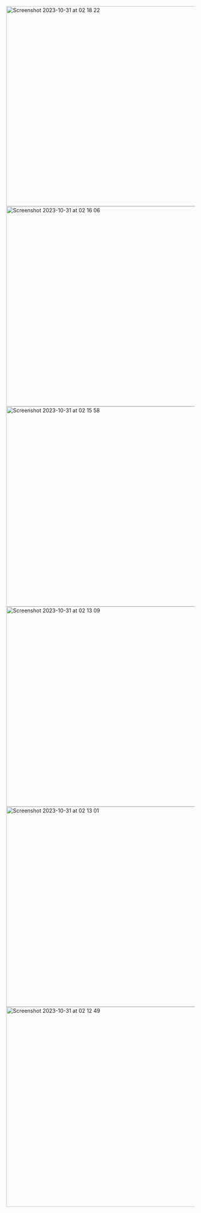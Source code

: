 <img width="534" alt="Screenshot 2023-10-31 at 02 18 22" src="https://github.com/SiracSeyidov/NewsView/assets/60558048/b370444e-1e2f-451a-b352-693559142ef1">
<img width="534" alt="Screenshot 2023-10-31 at 02 16 06" src="https://github.com/SiracSeyidov/NewsView/assets/60558048/9e2723b9-4b90-4b25-84c5-c02ad4e3e28b">
<img width="534" alt="Screenshot 2023-10-31 at 02 15 58" src="https://github.com/SiracSeyidov/NewsView/assets/60558048/665dff00-7f49-4f0f-ac1b-47b952c2c26c">
<img width="534" alt="Screenshot 2023-10-31 at 02 13 09" src="https://github.com/SiracSeyidov/NewsView/assets/60558048/38badd2b-a694-4d2e-8424-07419a10f41b">
<img width="534" alt="Screenshot 2023-10-31 at 02 13 01" src="https://github.com/SiracSeyidov/NewsView/assets/60558048/27c1449d-f2bd-481a-b542-1845fbe194bb">
<img width="534" alt="Screenshot 2023-10-31 at 02 12 49" src="https://github.com/SiracSeyidov/NewsView/assets/60558048/ebe16782-c942-4fab-bb0f-163efe3581a4">
